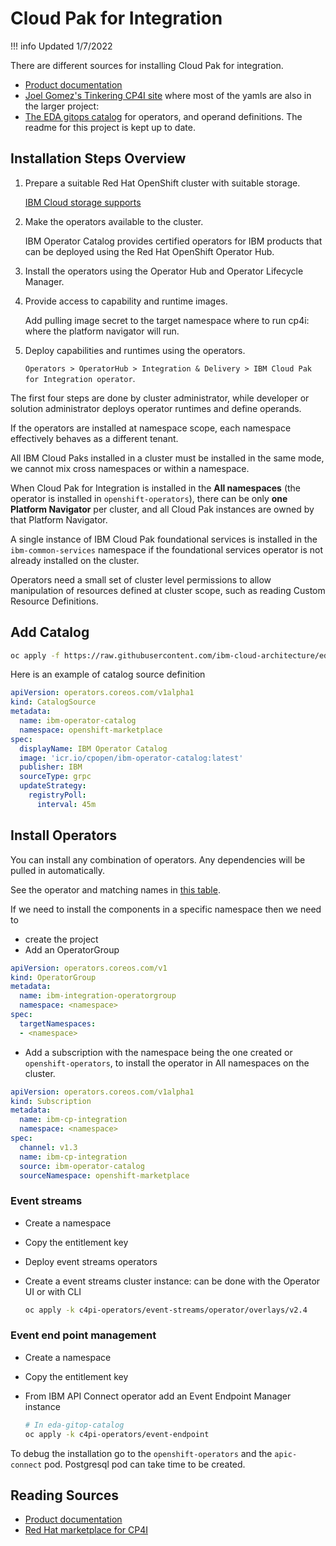 # Cloud Pak for Integration

!!! info
    Updated 1/7/2022
    
There are different sources for installing Cloud Pak for integration.

* [Product documentation](https://www.ibm.com/docs/en/cloud-paks/cp-integration/2021.4?topic=installing)
* [Joel Gomez's Tinkering CP4I site](https://github.ibm.com/joel-gomez/tinkering-cp4i/) where most of the yamls are also in 
the larger project:
* [The EDA gitops catalog](https://github.com/ibm-cloud-architecture/eda-gitops-catalog) for operators, and operand definitions. The
readme for this project is kept up to date.

## Installation Steps Overview

1. Prepare a suitable Red Hat OpenShift cluster with suitable storage.

    [IBM Cloud storage supports](https://www.ibm.com/docs/en/cloud-paks/cp-integration/2021.4?topic=requirements-supported-options-cloud)

1. Make the operators available to the cluster. 

    IBM Operator Catalog provides certified operators for IBM products that can be deployed using the Red Hat OpenShift Operator Hub.

1. Install the operators using the Operator Hub and Operator Lifecycle Manager.
1. Provide access to capability and runtime images.

    Add pulling image secret to the target namespace where to run cp4i: where the platform  navigator will run.

1. Deploy capabilities and runtimes using the operators.

    `Operators > OperatorHub > Integration & Delivery > IBM Cloud Pak for Integration operator`.

The first four steps are done by cluster administrator, while developer or solution
 administrator deploys operator runtimes and define operands.

If the operators are installed at namespace scope, each namespace effectively behaves as a different tenant.

All IBM Cloud Paks installed in a cluster must be installed in the same mode, we cannot mix cross namespaces or within a namespace.

When Cloud Pak for Integration is installed in the **All namespaces** (the operator is installed in `openshift-operators`), 
there can be only **one Platform Navigator** per cluster, and all Cloud Pak instances are owned by that Platform Navigator.

A single instance of IBM Cloud Pak foundational services is installed in the `ibm-common-services` namespace if the foundational services
 operator is not already installed on the cluster.

Operators need a small set of cluster level permissions to allow manipulation of resources defined at cluster scope, such as reading Custom Resource Definitions.

## Add Catalog

```sh
oc apply -f https://raw.githubusercontent.com/ibm-cloud-architecture/eda-gitops-catalog/main/ibm-catalog/catalog-source.yaml
```

Here is an example of catalog source definition

```yaml
apiVersion: operators.coreos.com/v1alpha1
kind: CatalogSource
metadata:
  name: ibm-operator-catalog
  namespace: openshift-marketplace
spec:
  displayName: IBM Operator Catalog
  image: 'icr.io/cpopen/ibm-operator-catalog:latest'
  publisher: IBM
  sourceType: grpc
  updateStrategy:
    registryPoll:
      interval: 45m
```

## Install Operators

You can install any combination of operators. Any dependencies will be pulled in automatically.

See the operator and matching names in [this table](https://www.ibm.com/docs/en/cloud-paks/cp-integration/2021.2?topic=installing-operators).

If we need to install the components in a specific namespace then we need to

* create the project
* Add an OperatorGroup

```yaml
apiVersion: operators.coreos.com/v1
kind: OperatorGroup
metadata:
  name: ibm-integration-operatorgroup
  namespace: <namespace>
spec:
  targetNamespaces:
  - <namespace>
```

* Add a subscription with the namespace being the one created or `openshift-operators`, to install the operator in All namespaces on the cluster.

```yaml
apiVersion: operators.coreos.com/v1alpha1
kind: Subscription
metadata:
  name: ibm-cp-integration
  namespace: <namespace>
spec:
  channel: v1.3
  name: ibm-cp-integration
  source: ibm-operator-catalog
  sourceNamespace: openshift-marketplace
```

### Event streams

* Create a namespace
* Copy the entitlement key
* Deploy event streams operators
* Create a event streams cluster instance: can be done with the Operator UI or with CLI

  ```sh
  oc apply -k c4pi-operators/event-streams/operator/overlays/v2.4
  ```
  

### Event end point management

* Create a namespace
* Copy the entitlement key
* From IBM API Connect operator add an Event Endpoint Manager instance

  ```sh
  # In eda-gitop-catalog
  oc apply -k c4pi-operators/event-endpoint
  ```

To debug the installation go to the `openshift-operators` and the `apic-connect` pod. Postgresql pod can take time to be created.

## Reading Sources

* [Product documentation](https://www.ibm.com/docs/en/cloud-paks/1.0?topic=installing-installation-options)
* [Red Hat marketplace for CP4I](https://marketplace.redhat.com/en-us/products/ibm-cloud-pak-for-integration)

